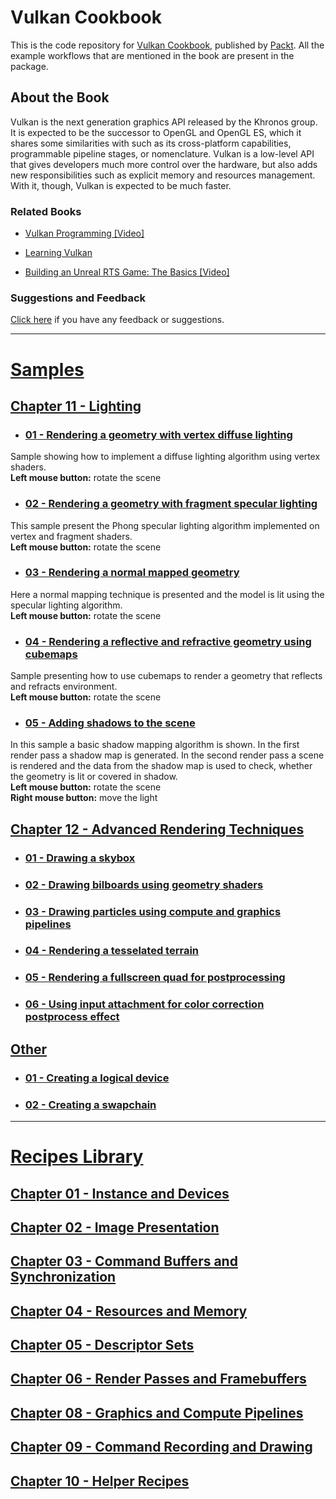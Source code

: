 # Vulkan Cookbook
This is the code repository for [Vulkan Cookbook](https://www.packtpub.com/game-development/vulkan-cookbook?utm_source=github&utm_medium=repository&utm_campaign=9781786468154), published by [Packt](https://www.packtpub.com/). All the example workflows that are mentioned in the book are present in the package.

## About the Book
Vulkan is the next generation graphics API released by the Khronos group. It is expected to be the successor to OpenGL and OpenGL ES, which it shares some similarities with such as its cross-platform capabilities, programmable pipeline stages, or nomenclature. Vulkan is a low-level API that gives developers much more control over the hardware, but also adds new responsibilities such as explicit memory and resources management. With it, though, Vulkan is expected to be much faster.

### Related Books

* [Vulkan Programming [Video]](https://www.packtpub.com/application-development/vulkan-programming-video?utm_source=github&utm_medium=repository&utm_campaign=9781786460714)

* [Learning Vulkan](https://www.packtpub.com/application-development/learning-vulkan?utm_source=github&utm_medium=repository&utm_campaign=9781786469809)

* [Building an Unreal RTS Game: The Basics [Video]](https://www.packtpub.com/application-development/building-unreal-rts-game-basics-video?utm_source=github&utm_medium=repository&utm_campaign=9781787285279)

### Suggestions and Feedback
 [Click here](https://docs.google.com/forms/d/e/1FAIpQLSe5qwunkGf6PUvzPirPDtuy1Du5Rlzew23UBp2S-P3wB-GcwQ/viewform) if you have any feedback or suggestions.

<hr>

# [Samples](./Samples/Source%20Files/)

## [Chapter 11 - Lighting](./Samples/Source%20Files/11%20Lighting/)

* ### [01 - Rendering a geometry with vertex diffuse lighting](./Samples/Source%20Files/11%20Lighting/01-Rendering_a_geometry_with_vertex_diffuse_lighting/)

Sample showing how to implement a diffuse lighting algorithm using vertex shaders.<br>
<b>Left mouse button:</b> rotate the scene

* ### [02 - Rendering a geometry with fragment specular lighting](./Samples/Source%20Files/11%20Lighting/02-Rendering_a_geometry_with_fragment_specular_lighting/)

This sample present the Phong specular lighting algorithm implemented on vertex and fragment shaders.<br>
<b>Left mouse button:</b> rotate the scene

* ### [03 - Rendering a normal mapped geometry](./Samples/Source%20Files/11%20Lighting/03-Rendering_a_normal_mapped_geometry/)

Here a normal mapping technique is presented and the model is lit using the specular lighting algorithm.<br>
<b>Left mouse button:</b> rotate the scene

* ### [04 - Rendering a reflective and refractive geometry using cubemaps](./Samples/Source%20Files/11%20Lighting/04-Rendering_a_reflective_and_refractive_geometry_using_cubemaps/)

Sample presenting how to use cubemaps to render a geometry that reflects and refracts environment.<br>
<b>Left mouse button:</b> rotate the scene

* ### [05 - Adding shadows to the scene](./Samples/Source%20Files/11%20Lighting/05-Adding_shadows_to_the_scene/)

In this sample a basic shadow mapping algorithm is shown. In the first render pass a shadow map is generated. In the second render pass a scene is rendered and the data from the shadow map is used to check, whether the geometry is lit or covered in shadow.<br>
<b>Left mouse button:</b> rotate the scene<br>
<b>Right mouse button:</b> move the light

## [Chapter 12 - Advanced Rendering Techniques](./Samples/Source%20Files/12%20Advanced%20Rendering%20Techniques/)

* ### [01 - Drawing a skybox](./Samples/Source%20Files/12%20Advanced%20Rendering%20Techniques/01-Drawing_a_skybox/)

* ### [02 - Drawing bilboards using geometry shaders](./Samples/Source%20Files/12%20Advanced%20Rendering%20Techniques/02-Drawing_bilboards_using_geometry_shaders/)

* ### [03 - Drawing particles using compute and graphics pipelines](./Samples/Source%20Files/12%20Advanced%20Rendering%20Techniques/03-Drawing_particles_using_compute_and_graphics_pipelines/)

* ### [04 - Rendering a tesselated terrain](./Samples/Source%20Files/12%20Advanced%20Rendering%20Techniques/04-Rendering_a_tesselated_terrain/)

* ### [05 - Rendering a fullscreen quad for postprocessing](./Samples/Source%20Files/12%20Advanced%20Rendering%20Techniques/05-Rendering_a_fullscreen_quad_for_postprocessing/)

* ### [06 - Using input attachment for color correction postprocess effect](./Samples/Source%20Files/12%20Advanced%20Rendering%20Techniques/06-Using_input_attachment_for_color_correction_postprocess_effect/)

## [Other](./Samples/Source%20Files/Other/)

* ### [01 - Creating a logical device](./Samples/Source%20Files/12%20Advanced%20Rendering%20Techniques/01-Creating_Logical_Device/)

* ### [02 - Creating a swapchain](./Samples/Source%20Files/12%20Advanced%20Rendering%20Techniques/02-Creating_Swapchain/)

<hr>

# [Recipes Library](./Library/Source%20Files/)

## [Chapter 01 - Instance and Devices](./Library/Source%20Files/01%20Instance%20and%20Devices/)

## [Chapter 02 - Image Presentation](./Library/Source%20Files/02%20Image%20Presentation/)

## [Chapter 03 - Command Buffers and Synchronization](./Library/Source%20Files/03%20Command%20Buffers%20and%20Synchronization/)

## [Chapter 04 - Resources and Memory](./Library/Source%20Files/04%20Resources%20and%20Memory/)

## [Chapter 05 - Descriptor Sets](./Library/Source%20Files/05%20Descriptor%20Sets/)

## [Chapter 06 - Render Passes and Framebuffers](./Library/Source%20Files/06%20Render%20Passes%20and%20Framebuffers/)

## [Chapter 08 - Graphics and Compute Pipelines](./Library/Source%20Files/08%20Graphics%20and%20Compute%20Pipelines/)

## [Chapter 09 - Command Recording and Drawing](./Library/Source%20Files/09%20Command%20Recording%20and%20Drawing/)

## [Chapter 10 - Helper Recipes](./Library/Source%20Files/10%20Helper%20Recipes/)
